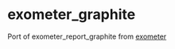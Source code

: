# exometer_graphite
Port of exometer_report_graphite from [exometer](https://github.com/Feuerlabs/exometer)

